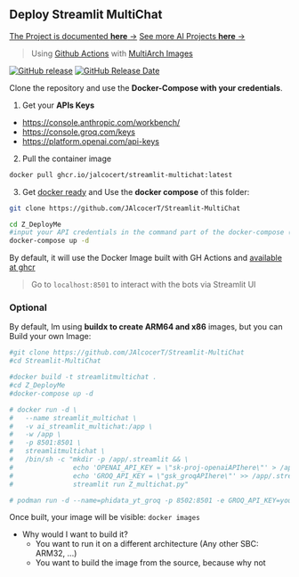 ## Deploy Streamlit MultiChat



[The Project is documented **here** →](https://jalcocert.github.io/JAlcocerT/create-streamlit-chatgpt/)
[See more AI Projects **here** →](https://github.com/JAlcocerT/Docker/tree/main/AI_Gen/Project_MultiChat)

> Using [Github Actions](https://fossengineer.com/docker-github-actions-cicd/) with [MultiArch Images](https://jalcocert.github.io/JAlcocerT/create-streamlit-chatgpt/#conclusion---and-what-i-learnt)


[![GitHub release](https://img.shields.io/github/release/xmrig/xmrig-proxy/all.svg)](https://github.com/xmrig/xmrig-proxy/releases)
[![GitHub Release Date](https://img.shields.io/github/release-date-pre/xmrig/xmrig-proxy.svg)](https://github.com/xmrig/xmrig-proxy/releases)

Clone the repository and use the **Docker-Compose with your credentials**.

1. Get your **APIs Keys**
  * https://console.anthropic.com/workbench/
  * https://console.groq.com/keys
  * https://platform.openai.com/api-keys

2. Pull the container image

```sh
docker pull ghcr.io/jalcocert/streamlit-multichat:latest
```
3. Get [docker ready](https://jalcocert.github.io/JAlcocerT/docs/dev/dev-interesting-it-concepts/#containers) and Use the **docker compose** of this folder:

```sh
git clone https://github.com/JAlcocerT/Streamlit-MultiChat

cd Z_DeployMe
#input your API credentials in the command part of the docker-compose (or through the UI)
docker-compose up -d
```

By default, it will use the Docker Image built with GH Actions and [available at ghcr](https://github.com/JAlcocerT/Streamlit-MultiChat/pkgs/container/streamlit-multichat)

> Go to `localhost:8501` to interact with the bots via Streamlit UI

### Optional

By default, Im using **buildx to create ARM64 and x86** images, but you can Build your own Image:

```sh
#git clone https://github.com/JAlcocerT/Streamlit-MultiChat
#cd Streamlit-MultiChat

#docker build -t streamlitmultichat .
#cd Z_DeployMe
#docker-compose up -d

# docker run -d \
#   --name streamlit_multichat \
#   -v ai_streamlit_multichat:/app \
#   -w /app \
#   -p 8501:8501 \
#   streamlitmultichat \
#   /bin/sh -c "mkdir -p /app/.streamlit && \
#               echo 'OPENAI_API_KEY = \"sk-proj-openaiAPIhere\"' > /app/.streamlit/secrets.toml && \
#               echo 'GROQ_API_KEY = \"gsk_groqAPIhere\"' >> /app/.streamlit/secrets.toml && \
#               streamlit run Z_multichat.py"

# podman run -d --name=phidata_yt_groq -p 8502:8501 -e GROQ_API_KEY=your_api_key_here streamlitmultichat tail -f /dev/null
```

Once built, your image will be visible: `docker images`

* Why would I want to build it?
  * You want to run it on a different architecture (Any other SBC: ARM32, ...)
  * You want to build the image from the source, because why not